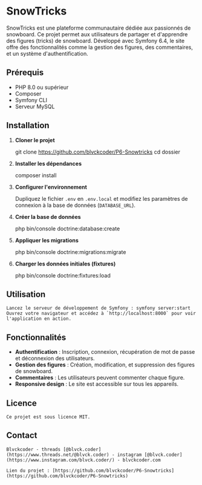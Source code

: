 # SnowTricks

SnowTricks est une plateforme communautaire dédiée aux passionnés de snowboard. Ce projet permet aux utilisateurs de partager et d'apprendre des figures (tricks) de snowboard. Développé avec Symfony 6.4, le site offre des fonctionnalités comme la gestion des figures, des commentaires, et un système d'authentification.

## Prérequis

- PHP 8.0 ou supérieur
- Composer
- Symfony CLI
- Serveur MySQL

## Installation

1. **Cloner le projet**

    git clone https://github.com/blvckcoder/P6-Snowtricks
    cd dossier


2. **Installer les dépendances**

    composer install

3. **Configurer l'environnement**

    Dupliquez le fichier `.env` en `.env.local` et modifiez les paramètres de connexion à la base de données (`DATABASE_URL`).

4. **Créer la base de données**

    php bin/console doctrine:database:create

5. **Appliquer les migrations**
    
    php bin/console doctrine:migrations:migrate

6. **Charger les données initiales (fixtures)**

    php bin/console doctrine:fixtures:load


## Utilisation

    Lancez le serveur de développement de Symfony : symfony server:start
    Ouvrez votre navigateur et accédez à `http://localhost:8000` pour voir l'application en action.

## Fonctionnalités

   - **Authentification** : Inscription, connexion, récupération de mot de passe et déconnexion des utilisateurs.
   - **Gestion des figures** : Création, modification, et suppression des figures de snowboard.
   - **Commentaires** : Les utilisateurs peuvent commenter chaque figure.
   - **Responsive design** : Le site est accessible sur tous les appareils.

## Licence

    Ce projet est sous licence MIT. 

## Contact

    Blvckcoder - threads [@blvck.coder](https://www.threads.net/@blvck.coder) - instagram [@blvck.coder](https://www.instagram.com/blvck.coder/) - blvckcoder.com

    Lien du projet : [https://github.com/blvckcoder/P6-Snowtricks](https://github.com/blvckcoder/P6-Snowtricks)
